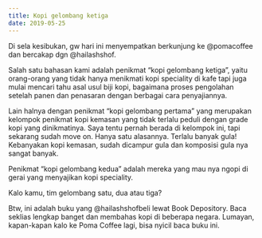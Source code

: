 ```yaml
---
title: Kopi gelombang ketiga
date: 2019-05-25
---
```

Di sela kesibukan, gw hari ini menyempatkan berkunjung ke @pomacoffee dan bercakap dgn @hailashshof.

Salah satu bahasan kami adalah penikmat “kopi gelombang ketiga”, yaitu orang-orang yang tidak hanya menikmati kopi speciality di kafe tapi juga mulai mencari tahu asal usul biji kopi, bagaimana proses pengolahan setelah panen dan penasaran dengan berbagai cara penyajiannya.

Lain halnya dengan penikmat “kopi gelombang pertama” yang merupakan kelompok penikmat kopi kemasan yang tidak terlalu peduli dengan grade kopi yang dinikmatinya. Saya tentu pernah berada di kelompok ini, tapi sekarang sudah move on. Hanya satu alasannya. Terlalu banyak gula! Kebanyakan kopi kemasan, sudah dicampur gula dan komposisi gula nya sangat banyak.

Penikmat “kopi gelombang kedua” adalah mereka yang mau nya ngopi di gerai yang menyajikan kopi speciality.

Kalo kamu, tim gelombang satu, dua atau tiga?

Btw, ini adalah buku yang @hailashshofbeli lewat Book Depository. Baca seklias lengkap banget dan membahas kopi di beberapa negara. Lumayan, kapan-kapan kalo ke Poma Coffee lagi, bisa nyicil baca buku ini.